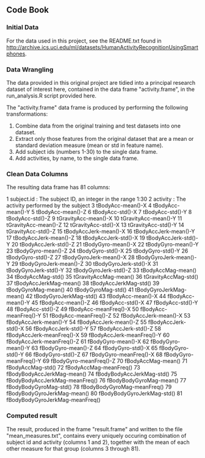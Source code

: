 ## Code Book
 
 ### Initial Data
 For the data used in this project, see the README.txt found in http://archive.ics.uci.edu/ml/datasets/HumanActivityRecognitionUsingSmartphones.  
 
 ### Data Wrangling
 The data provided in this original project are tidied into a principal research dataset of interest here, contained in the data frame "activity.frame", in the run_analysis.R script provided here.
 
 The "activity.frame" data frame is produced by performing the following transformations:
 
 1. Combine data from the original training and test datasets into one dataset.
 2. Extract only those features from the original dataset that are a mean or standard deviation measure (mean or std in feature name).
 2. Add subject ids (numbers 1-30) to the single data frame.
 3. Add activities, by name, to the single data frame.
 
 ### Clean Data Columns
 
 The resulting data frame has 81 columns:

 1 subject.id : The subject ID, an integer in the range 1:30
 2 activity : The activity performed by the subject
 3 tBodyAcc-mean()-X
 4 tBodyAcc-mean()-Y
 5 tBodyAcc-mean()-Z
 6 tBodyAcc-std()-X
 7 tBodyAcc-std()-Y
 8 tBodyAcc-std()-Z
 9 tGravityAcc-mean()-X
 10 tGravityAcc-mean()-Y
 11 tGravityAcc-mean()-Z
 12 tGravityAcc-std()-X
 13 tGravityAcc-std()-Y
 14 tGravityAcc-std()-Z
 15 tBodyAccJerk-mean()-X
 16 tBodyAccJerk-mean()-Y
 17 tBodyAccJerk-mean()-Z
 18 tBodyAccJerk-std()-X
 19 tBodyAccJerk-std()-Y
 20 tBodyAccJerk-std()-Z
 21 tBodyGyro-mean()-X
 22 tBodyGyro-mean()-Y
 23 tBodyGyro-mean()-Z
 24 tBodyGyro-std()-X
 25 tBodyGyro-std()-Y
 26 tBodyGyro-std()-Z
 27 tBodyGyroJerk-mean()-X
 28 tBodyGyroJerk-mean()-Y
 29 tBodyGyroJerk-mean()-Z
 30 tBodyGyroJerk-std()-X
 31 tBodyGyroJerk-std()-Y
 32 tBodyGyroJerk-std()-Z
 33 tBodyAccMag-mean()
 34 tBodyAccMag-std()
 35 tGravityAccMag-mean()
 36 tGravityAccMag-std()
 37 tBodyAccJerkMag-mean()
 38 tBodyAccJerkMag-std()
 39 tBodyGyroMag-mean()
 40 tBodyGyroMag-std()
 41 tBodyGyroJerkMag-mean()
 42 tBodyGyroJerkMag-std()
 43 fBodyAcc-mean()-X
 44 fBodyAcc-mean()-Y
 45 fBodyAcc-mean()-Z
 46 fBodyAcc-std()-X
 47 fBodyAcc-std()-Y
 48 fBodyAcc-std()-Z
 49 fBodyAcc-meanFreq()-X
 50 fBodyAcc-meanFreq()-Y
 51 fBodyAcc-meanFreq()-Z
 52 fBodyAccJerk-mean()-X
 53 fBodyAccJerk-mean()-Y
 54 fBodyAccJerk-mean()-Z
 55 fBodyAccJerk-std()-X
 56 fBodyAccJerk-std()-Y
 57 fBodyAccJerk-std()-Z
 58 fBodyAccJerk-meanFreq()-X
 59 fBodyAccJerk-meanFreq()-Y
 60 fBodyAccJerk-meanFreq()-Z
 61 fBodyGyro-mean()-X
 62 fBodyGyro-mean()-Y
 63 fBodyGyro-mean()-Z
 64 fBodyGyro-std()-X
 65 fBodyGyro-std()-Y
 66 fBodyGyro-std()-Z
 67 fBodyGyro-meanFreq()-X
 68 fBodyGyro-meanFreq()-Y
 69 fBodyGyro-meanFreq()-Z
 70 fBodyAccMag-mean()
 71 fBodyAccMag-std()
 72 fBodyAccMag-meanFreq()
 73 fBodyBodyAccJerkMag-mean()
 74 fBodyBodyAccJerkMag-std()
 75 fBodyBodyAccJerkMag-meanFreq()
 76 fBodyBodyGyroMag-mean()
 77 fBodyBodyGyroMag-std()
 78 fBodyBodyGyroMag-meanFreq()
 79 fBodyBodyGyroJerkMag-mean()
 80 fBodyBodyGyroJerkMag-std()
 81 fBodyBodyGyroJerkMag-meanFreq()
 </pre>
 
 ### Computed result
 The result, produced in the frame "result.frame" and written to the file "mean_measures.txt", contains every uniquely occuring combination of subject id and activity (columns 1 and 2), together with the mean of each other measure for that group (columns 3 through 81).